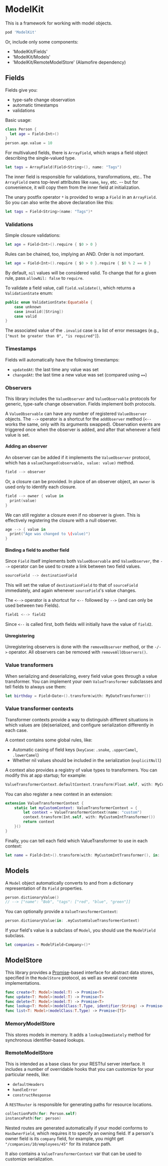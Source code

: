 # ModelKit

This is a framework for working with model objects.

```ruby
pod 'ModelKit'
```

Or, include only some components:
* 'ModelKit/Fields'
* 'ModelKit/Models'
* 'ModelKit/RemoteModelStore' (Alamofire dependency)

## Fields

Fields give you:
* type-safe change observation
* automatic timestamps
* validations

Basic usage:

```swift
class Person {
  let age = Field<Int>()
}
person.age.value = 10
```

For multivalued fields, there is `ArrayField`, which wraps a field object describing the single-valued type.

```swift
let tags = ArrayField(Field<String>(), name: "Tags")
```

The inner field is responsible for validations, transformations, etc..  The `ArrayField` owns top-level attributes like `name`, `key`, etc. -- but for convenience, it will copy them from the inner field at initialization.

The unary postfix operator `*` is provided to wrap a `Field` in an `ArrayField`.  So you can also write the above declaration like this:

```swift
let tags = Field<String>(name: "Tags")*
```

### Validations

Simple closure validations:

```swift
let age = Field<Int>().require { $0 > 0 }
```

Rules can be chained, too, implying an AND.  Order is not important.

```swift
let age = Field<Int>().require { $0 > 0 }.require { $0 % 2 == 0 }
```

By default, `nil` values will be considered valid.  To change that for a given rule, pass `allowNil: false` to `require`.

To validate a field value, call `field.validate()`, which returns a `ValidationState` enum:

```swift
public enum ValidationState:Equatable {
    case unknown
    case invalid([String])
    case valid
}
```

The associated value of the `.invalid` case is a list of error messages (e.g., `["must be greater than 0", "is required"]`).

### Timestamps

Fields will automatically have the following timestamps:
* `updatedAt`: the last time any value was set
* `changedAt`: the last time a new value was set (compared using `==`)

### Observers

This library includes the `ValueObserver` and `ValueObservable` protocols for generic, type-safe change observation.  Fields implement both protocols.

A `ValueObservable` can have any number of registered `ValueObserver` objects.  The `-->` operator is a shortcut for the `addObserver` method (`<--` works the same, only with its arguments swapped). Observation events are triggered once when the observer is added, and after that whenever a field value is set.

#### Adding an observer

An observer can be added if it implements the `ValueObserver` protocol, which has a `valueChanged(observable, value: value)` method.

```swift
field --> observer
```

Or, a closure can be provided.  In place of an observer object, an `owner` is used only to identify each closure.

```swift
field --> owner { value in
  print(value)
}
```

We can still register a closure even if no observer is given.  This is effectively registering the closure with a null observer.

```swift
age --> { value in 
  print("Age was changed to \(value)")
}
```

#### Binding a field to another field

Since `Field` itself implements both `ValueObservable` and `ValueObserver`, the `-->` operator can be used to create a link between two field values.

```swift
sourceField --> destinationField
```
This will set the value of `destinationField` to that of `sourceField` immediately, and again whenever `sourceField`'s value changes.

The `<-->` operator is a shortcut for `<--` followed by `-->` (and can only be used between two Fields).

```swift
field1 <--> field2
```

Since `<--` is called first, both fields will initially have the value of `field2`.

#### Unregistering

Unregistering observers is done with the `removeObserver` method, or the `-/->` operator.  All observers can be removed with `removeAllObservers()`.

### Value transformers

When serializing and deserializing, every field value goes through a value transformer. You can implement your own `ValueTransformer` subclasses and tell fields to always use them:

```swift
let birthday = Field<Date>().transform(with: MyDateTransformer())
```

### Value transformer contexts

Transformer contexts provide a way to distinguish different situations in which values are (de)serialized, and configure serialization differently in each case. 

A context contains some global rules, like: 

* Automatic casing of field keys (`keyCase`: `.snake`, `.upperCamel`, `.lowerCamel`)
* Whether nil values should be included in the serialization (`explicitNull`)

A context also provides a registry of value types to transformers. You can modify this at app startup; for example:

```swift
ValueTransformerContext.defaultContext.transform(Float.self, with: MyCustomFloatValueTransformer())
```

You can also register a new context in an extension:

```swift
extension ValueTransformerContext {
    static let myCustomContext: ValueTransformerContext = {
        let context = ValueTransformerContext(name: "custom")
        context.transform(Int.self, with: MyCustomIntTransformer())
        return context
    }()
}
```

Finally, you can tell each field which ValueTransformer to use in each context:

```swift
let name = Field<Int>().transform(with: MyCustomIntTransformer(), in: .myCustomContext)
```

## Models

A `Model` object automatically converts to and from a dictionary representation of its `Field` properties.

```swift
person.dictionaryValue()
// --> ["name": "Bob", "tags": ["red", "blue", "green"]]
```

You can optionally provide a `ValueTransformerContext`:
```swift
person.dictionaryValue(in: .myCustomValueTransformerContext)
```

If your field's value is a subclass of `Model`, you should use the `ModelField` subclass.

```swift
let companies = ModelField<Company>()*
```

## ModelStore

This library provides a [Promise](https://github.com/mxcl/PromiseKit)-based interface for abstract data stores, specified in the `ModelStore` protocol, as well as several concrete implementations.

```swift
func create<T: Model>(model:T) -> Promise<T>
func update<T: Model>(model:T) -> Promise<T>
func delete<T: Model>(model:T) -> Promise<T>
func lookup<T: Model>(modelClass:T.Type, identifier:String) -> Promise<T>
func list<T: Model>(modelClass:T.Type) -> Promise<[T]>
```

### MemoryModelStore

This stores models in memory.  It adds a `lookupImmediately` method for synchronous identifier-based lookups.

### RemoteModelStore

This is intended as a base class for your RESTful server interface.  It includes a number of overridable hooks that you can customize for your particular needs, like:

* `defaultHeaders`
* `handleError`
* `constructResponse`

A `RESTRouter` is responsible for generating paths for resource locations.

```swift
collectionPath(for: Person.self)
instancePath(for: person)
```

Nested routes are generated automatically if your model conforms to `HasOwnerField`, which requires it to specify an owning field. If a person's owner field is its `company` field, for example, you might get `"/companies/10/employees/45"` for its instance path.

It also contains a `ValueTransformerContext` var that can be used to customize serialization.
